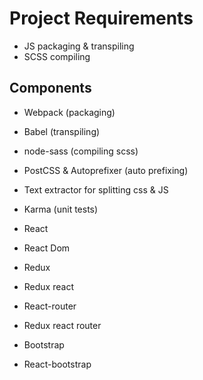 Project Requirements
====================

- JS packaging & transpiling
- SCSS compiling


Components
----------

- Webpack (packaging)
- Babel (transpiling)
- node-sass (compiling scss)
- PostCSS & Autoprefixer (auto prefixing)
- Text extractor for splitting css & JS


- Karma (unit tests)


- React
- React Dom
- Redux
- Redux react
- React-router
- Redux react router


- Bootstrap
- React-bootstrap
